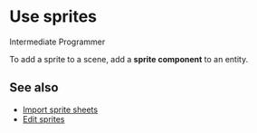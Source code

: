 # Use sprites

<span class="label label-doc-level">Intermediate</span>
<span class="label label-doc-audience">Programmer</span>

To add a sprite to a scene, add a **sprite component** to an entity.

## See also

* [Import sprite sheets](import-sprite-sheets.md)
* [Edit sprites](edit-sprites.md)